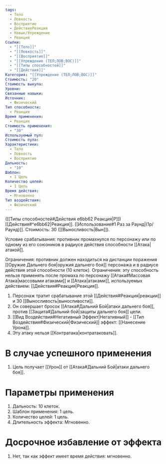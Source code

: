 ```yaml
---
tags:
  - Тело
  - Ловкость
  - Восприятие
  - ДействиеРеакция
  - Навык/Упреждение
  - Реакция
Ссылки:
  - "[[Тело]]"
  - "[[Ловкость]]"
  - "[[Восприятие]]"
  - "[[Упреждение (ТЕЛ;ЛОВ;ВОС)]]"
  - "[[Типы способностей]]"
  - "[[Действия]]"
Категория: "[[Упреждение (ТЕЛ;ЛОВ;ВОС)]]"
Стоимость: "20"
Стоимость выкупа:
Уровни:
Связанные навыки:
Источник:
  - Физический
Тип способности:
  - Реакция
Время применения:
  - Реакция
Стоимость применения:
  - "30"
Используемый пул:
Стоимость пула:
Характеристики:
  - Тело
  - Ловкость
  - Восприятие
Дальность:
  - "10"
Шаблон:
  - 1 Цель
Количество целей:
  - 1 Цель
Время действия:
  - Мгновенно
Тип воздействия:
  - Физический
---
```

([[Типы способностей#Действия e6bb62 Реакция|Р]]) [[Действия#^e6bb62|Реакция]]. [[Использование#1 Раз за Раунд|(1р/Раунд)]]. Стоимость: 30 ([[Выносливость|Вын]]). 

Условие срабатывания: противник промахнулся по персонажу или по одному из его союзников в радиусе действия способности [[Атака|атакой]].

Ограничения: противник должен находиться на дистанции поражения [[Оружие Дальнего боя|оружия дальнего боя]] персонажа и в радиусе действия этой способности (10 клеток). Ограничения: эту способность нельзя применять после промаха по персонажу [[Атака#Массовая Атака|массовыми атаками]] и [[Атака|атаками]], используемых действием: [[Действия#Реакция|Реакция]].

1. Персонаж тратит срабатывание этой [[Действия#Реакция|реакции]] и 30 [[Выносливость|выносливости]]. 
2. Он совершает бросок [[Атака#Дальний Бой|атаки дальнего боя]], против [[Защита#Дальний бой|защиты дальнего боя]] цели. 
3. [[Вид Воздействия#Негативный Эффект|Негативный]] - [[Тип Воздействия#Физический|Физический]] эффект: [[Нанесение Урона]]. 
4. Эту атаку нельзя [[Контратака|контратаковать]]. 
# В случае успешного применения

1. Цель получает [[Урон]] от [[Атака#Дальний Бой|атаки дальнего боя]].
# Параметры применения

1. Дальность: 10 клеток.
2. Шаблон применения: 1 цель.
3. Количество целей: 1 цель.
4. Длительность эффекта: Мгновенно. 
# Досрочное избавление от эффекта

1. Нет, так как эффект имеет время действия: мгновенно. 